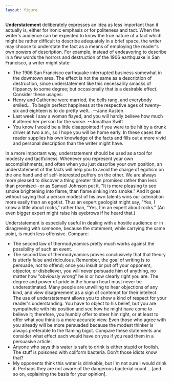 ```yaml
---
layout: figure
---
```


**Understatement** deliberately expresses an idea as less important than it actually is, either for ironic emphasis or for politeness and tact. When the writer's audience can be expected to know the true nature of a fact which might be rather difficult to describe adequately in a brief space, the writer may choose to understate the fact as a means of employing the reader's own powers of description. For example, instead of endeavoring to describe in a few words the horrors and destruction of the 1906 earthquake in San Francisco, a writer might state:
- The 1906 San Francisco earthquake interrupted business somewhat in the downtown area.
The effect is not the same as a description of destruction, since understatement like this necessarily smacks of flippancy to some degree; but occasionally that is a desirable effect. Consider these usages:
- Henry and Catherine were married, the bells rang, and everybody smiled... To begin perfect happiness at the respective ages of twenty-six and eighteen is to do pretty well... --Jane Austen
- Last week I saw a woman flayed, and you will hardly believe how much it altered her person for the worse. --Jonathan Swift
- You know I would be a little disappointed if you were to be hit by a drunk driver at two a.m., so I hope you will be home early.
In these cases the reader supplies his own knowledge of the facts and fills out a more vivid and personal description than the writer might have.

In a more important way, understatement should be used as a tool for modesty and tactfulness. Whenever you represent your own accomplishments, and often when you just describe your own position, an understatement of the facts will help you to avoid the charge of egotism on the one hand and of self-interested puffery on the other. We are always more pleased to discover a thing greater than promised rather than less than promised--or as Samuel Johnson put it, "It is more pleasing to see smoke brightening into flame, than flame sinking into smoke." And it goes without saying that a person modest of his own talents wins our admiration more easily than an egotist. Thus an expert geologist might say, "Yes, I know a little about rocks," rather than, "Yes, I'm an expert about rocks." (An even bigger expert might raise his eyebrows if he heard that.)

Understatement is especially useful in dealing with a hostile audience or in disagreeing with someone, because the statement, while carrying the same point, is much less offensive. Compare:

- The second law of thermodynamics pretty much works against the possibility of such an event.
- The second law of thermodynamics proves conclusively that that theory is utterly false and ridiculous.
Remember, the goal of writing is to persuade, not to offend; once you insult or put off your opponent, objector, or disbeliever, you will never persuade him of anything, no matter how "obviously wrong" he is or how clearly right you are. The degree and power of pride in the human heart must never be underestimated. Many people are unwilling to hear objections of any kind, and view disagreement as a sign of contempt for their intellect. The use of understatement allows you to show a kind of respect for your reader's understanding. You have to object to his belief, but you are sympathetic with his position and see how he might have come to believe it; therefore, you humbly offer to steer him right, or at least to offer what you think is a more accurate view. Even those who agree with you already will be more persuaded because the modest thinker is always preferable to the flaming bigot. Compare these statements and consider what effect each would have on you if you read them in a persuasive article:
- Anyone who says this water is safe to drink is either stupid or foolish. The stuff is poisoned with coliform bacteria. Don't those idiots know that?
- My opponents think this water is drinkable, but I'm not sure I would drink it. Perhaps they are not aware of the dangerous bacterial count ...[and so on, explaining the basis for your opinion].